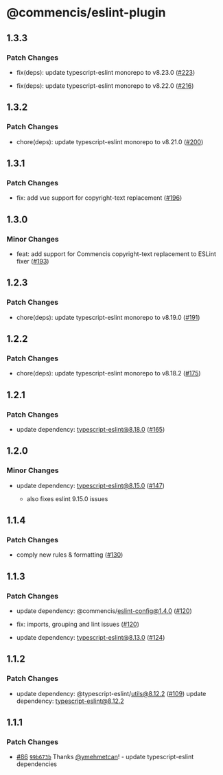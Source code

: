 # @commencis/eslint-plugin

## 1.3.3

### Patch Changes

- fix(deps): update typescript-eslint monorepo to v8.23.0 ([#223](https://github.com/Commencis/js-toolkit/pull/223))

- fix(deps): update typescript-eslint monorepo to v8.22.0 ([#216](https://github.com/Commencis/js-toolkit/pull/216))

## 1.3.2

### Patch Changes

- chore(deps): update typescript-eslint monorepo to v8.21.0 ([#200](https://github.com/Commencis/js-toolkit/pull/200))

## 1.3.1

### Patch Changes

- fix: add vue support for copyright-text replacement ([#196](https://github.com/Commencis/js-toolkit/pull/196))

## 1.3.0

### Minor Changes

- feat: add support for Commencis copyright-text replacement to ESLint fixer ([#193](https://github.com/Commencis/js-toolkit/pull/193))

## 1.2.3

### Patch Changes

- chore(deps): update typescript-eslint monorepo to v8.19.0 ([#191](https://github.com/Commencis/js-toolkit/pull/191))

## 1.2.2

### Patch Changes

- chore(deps): update typescript-eslint monorepo to v8.18.2 ([#175](https://github.com/Commencis/js-toolkit/pull/175))

## 1.2.1

### Patch Changes

- update dependency: typescript-eslint@8.18.0 ([#165](https://github.com/Commencis/js-toolkit/pull/165))

## 1.2.0

### Minor Changes

- update dependency: typescript-eslint@8.15.0 ([#147](https://github.com/Commencis/js-toolkit/pull/147))

  - also fixes eslint 9.15.0 issues

## 1.1.4

### Patch Changes

- comply new rules & formatting ([#130](https://github.com/Commencis/js-toolkit/pull/130))

## 1.1.3

### Patch Changes

- update dependency: @commencis/eslint-config@1.4.0 ([#120](https://github.com/Commencis/js-toolkit/pull/120))

- fix: imports, grouping and lint issues ([#120](https://github.com/Commencis/js-toolkit/pull/120))

- update dependency: typescript-eslint@8.13.0 ([#124](https://github.com/Commencis/js-toolkit/pull/124))

## 1.1.2

### Patch Changes

- update dependency: @typescript-eslint/utils@8.12.2 ([#109](https://github.com/Commencis/js-toolkit/pull/109))
  update dependency: typescript-eslint@8.12.2

## 1.1.1

### Patch Changes

- [#86](https://github.com/Commencis/js-toolkit/pull/86) [`99b673b`](https://github.com/Commencis/js-toolkit/commit/99b673b155a2bff35fbacd6e13b11db18ea7cce8) Thanks [@ymehmetcan](https://github.com/ymehmetcan)! - update typescript-eslint dependencies
